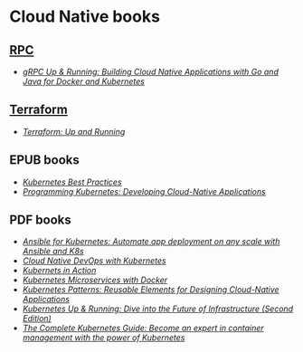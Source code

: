 # Cloud Native books

## [RPC](./books/RPC/)

* [_gRPC Up & Running: Building Cloud Native Applications with Go and Java for Docker and Kubernetes_](./books/RPC/gRPC%20Up%20%20Running%20Building%20Cloud%20Native%20Applications%20with%20Go%20and%20Java%20for%20Docker%20and%20Kubernetes%20(Kasun%20Indrasiri%20Danesh%20Kuruppu)%20(Z-Library).pdf)

## [Terraform](./books/Terraform/)

* [_Terraform: Up and Running_](./books/Terraform/dokumen.pub_terraform-up-and-running-writing-infrastructure-as-code-3nbsped-1098116747-9781098116743.pdf)


## EPUB books

* [_Kubernetes Best Practices_](./books/Kubernetes%20Best%20Practices%20(Brendan%20Burns,%20Eddie%20Villalba,%20Dave%20Strebel%20etc.)%20(Z-Library).epub)
* [_Programming Kubernetes: Developing Cloud-Native Applications_](./books/Programming%20Kubernetes%20Developing%20Cloud-Native%20Applications%20(Michael%20Hausenblas,%20Stefan%20Schimanski)%20(Z-Library).epub)

## PDF books

* [_Ansible for Kubernetes: Automate app deployment on any scale with Ansible and K8s_](./books/Ansible%20for%20Kubernetes%20Automate%20app%20deployment%20on%20any%20scale%20with%20Ansible%20and%20K8s%20(Jeff%20Geerling)%20(Z-Library).pdf)
* [_Cloud Native DevOps with Kubernetes_](./books/Cloud%20Native%20DevOps%20with%20Kubernetes%20(John%20Arundel,%20Justin%20Domingus)%20(Z-Library).pdf)
* [_Kubernets in Action_](./books/Kubernetes%20in%20Action%20(Marko%20Luksa)%20(Z-Library).pdf)
* [_Kubernetes Microservices with Docker_](./books/Kubernetes%20Microservices%20with%20Docker%20(Deepak%20Vohra)%20(Z-Library).pdf)
* [_Kubernetes Patterns: Reusable Elements for Designing Cloud-Native Applications_](./books/Kubernetes%20Patterns%20Reusable%20Elements%20for%20Designing%20Cloud-Native%20Applications%20(Bilgin%20Ibryam,%20Roland%20Huß)%20(Z-Library).pdf)
* [_Kubernetes Up & Running: Dive into the Future of Infrastructure (Second Edition)_](./books/Kubernetes%20Up%20and%20Running%20Dive%20Into%20the%20Future%20of%20Infrastructure%20(Brendan%20Burns,%20Joe%20Beda,%20Kelsey%20Hightower)%20(Z-Library).pdf)
* [_The Complete Kubernetes Guide: Become an expert in container management with the power of Kubernetes_](./books/The%20Complete%20Kubernetes%20Guide%20Become%20an%20expert%20in%20container%20management%20with%20the%20power%20of%20Kubernetes%20(Jonathan%20Baier,%20Gigi%20Sayfan,%20Jesse%20White)%20(Z-Library).pdf)